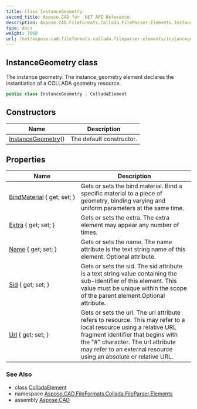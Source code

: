 ```yaml
---
title: Class InstanceGeometry
second_title: Aspose.CAD for .NET API Reference
description: Aspose.CAD.FileFormats.Collada.FileParser.Elements.InstanceGeometry class. The instance geometry. The instance_geometry element declares the instantiation of a COLLADA geometry resource
type: docs
weight: 7660
url: /net/aspose.cad.fileformats.collada.fileparser.elements/instancegeometry/
---
```

## InstanceGeometry class

The instance geometry. The instance_geometry element declares the instantiation of a COLLADA geometry resource.

```csharp
public class InstanceGeometry : ColladaElement
```

## Constructors

| Name | Description |
| --- | --- |
| [InstanceGeometry](instancegeometry/)() | The default constructor. |

## Properties

| Name | Description |
| --- | --- |
| [BindMaterial](../../aspose.cad.fileformats.collada.fileparser.elements/instancegeometry/bindmaterial/) { get; set; } | Gets or sets the bind material. Bind a specific material to a piece of geometry, binding varying and uniform parameters at the same time. |
| [Extra](../../aspose.cad.fileformats.collada.fileparser.elements/instancegeometry/extra/) { get; set; } | Gets or sets the extra. The extra element may appear any number of times. |
| [Name](../../aspose.cad.fileformats.collada.fileparser.elements/instancegeometry/name/) { get; set; } | Gets or sets the name. The name attribute is the text string name of this element. Optional attribute. |
| [Sid](../../aspose.cad.fileformats.collada.fileparser.elements/instancegeometry/sid/) { get; set; } | Gets or sets the sid. The sid attribute is a text string value containing the sub-identifier of this element. This value must be unique within the scope of the parent element.Optional attribute. |
| [Url](../../aspose.cad.fileformats.collada.fileparser.elements/instancegeometry/url/) { get; set; } | Gets or sets the url. The url attribute refers to resource. This may refer to a local resource using a relative URL fragment identifier that begins with the "#" character. The url attribute may refer to an external resource using an absolute or relative URL. |

### See Also

* class [ColladaElement](../colladaelement/)
* namespace [Aspose.CAD.FileFormats.Collada.FileParser.Elements](../../aspose.cad.fileformats.collada.fileparser.elements/)
* assembly [Aspose.CAD](../../)


